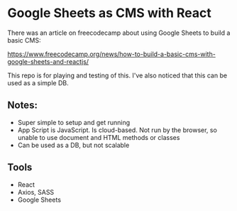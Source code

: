 # Google Sheets as CMS with React

There was an article on freecodecamp about using Google Sheets to build a basic CMS: 

https://www.freecodecamp.org/news/how-to-build-a-basic-cms-with-google-sheets-and-reactjs/

This repo is for playing and testing of this. I've also noticed that this can be used as a simple DB.

## Notes:
<ul>
  <li>Super simple to setup and get running</li>
  <li>App Script is JavaScript. Is cloud-based. Not run by the browser, so unable to use document and HTML methods or classes</li>
  <li>Can be used as a DB, but not scalable</li>
</ul>

## Tools
<ul>
  <li>React</li>
  <li>Axios, SASS</li>
  <li>Google Sheets</li>
</ul>
